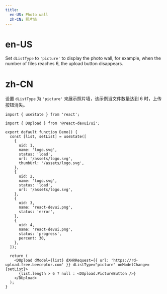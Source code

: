 ```yaml
---
title:
  en-US: Photo wall
  zh-CN: 照片墙
---
```


# en-US

Set `dListType` to `'picture'` to display the photo wall, for example, when the number of files reaches 6, the upload button disappears.

# zh-CN

设置 `dListType` 为 `'picture'` 来展示照片墙，该示例当文件数量达到 6 时，上传按钮消失。

```tsx
import { useState } from 'react';

import { DUpload } from '@react-devui/ui';

export default function Demo() {
  const [list, setList] = useState([
    {
      uid: 1,
      name: 'logo.svg',
      status: 'load',
      url: '/assets/logo.svg',
      thumbUrl: '/assets/logo.svg',
    },
    {
      uid: 2,
      name: 'logo.svg',
      status: 'load',
      url: '/assets/logo.svg',
    },
    {
      uid: 3,
      name: 'react-devui.png',
      status: 'error',
    },
    {
      uid: 4,
      name: 'react-devui.png',
      status: 'progress',
      percent: 30,
    },
  ]);

  return (
    <DUpload dModel={list} dXHRRequest={{ url: 'https://rd-upload.free.beeceptor.com' }} dListType="picture" onModelChange={setList}>
      {list.length > 6 ? null : <DUpload.PictureButton />}
    </DUpload>
  );
}
```

